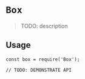 # `Box`

> TODO: description

## Usage

```
const box = require('Box');

// TODO: DEMONSTRATE API
```
